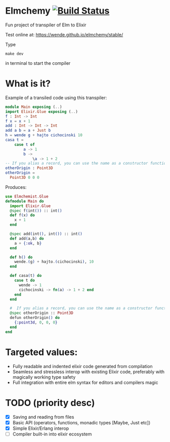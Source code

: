 # Elmchemy [![Build Status](https://travis-ci.org/wende/elmchemy.svg?branch=master)](https://travis-ci.org/wende/elmchemy)
Fun project of transpiler of Elm to Elixir

Test online at:
https://wende.github.io/elmchemy/stable/

Type
```
make dev
```
in terminal to start the compiler

# What is it?
Example of a transiled code using this transpiler:
```elm
module Main exposing (..)
import Elixir.Glue exposing (..)
f : Int -> Int
f x = x + 1
add : Int -> Int -> Int
add a b = a + Just b
h = wende g + hajto cichocinski 10
casa t =
    case t of
        a -> 1
        b ->
            \a -> 1 + 2
-- If you alias a record, you can use the name as a constructor function.
otherOrigin : Point3D
otherOrigin =
  Point3D 0 0 0
```
Produces:
```elixir
use Elmchemist.Glue
defmodule Main do
  import Elixir.Glue
  @spec f(int()) :: int()
  def f(x) do
    x + 1
  end

  @spec add(int(), int()) :: int()
  def add(a,b) do
    a + {:ok, b}
  end

  def h() do
    wende.(g) + hajto.(cichocinski), 10
  end

  def casa(t) do
    case t do
      wende -> 1
      cichocinski -> fn(a) -> 1 + 2 end
    end
  end

  #  If you alias a record, you can use the name as a constructor function.
  @spec otherOrigin :: Point3D
  defun otherOrigin() do
    {:point3d, 0, 0, 0}
  end
end
```

# Targeted values:
- Fully readable and indented elixir code generated from compilation
- Seamless and stressless interop with existing Elixir code, preferably with magically working type safety
- Full integration with entire elm syntax for editors and compilers magic

# TODO (priority desc)
- [X] Saving and reading from files
- [X] Basic API (operators, functions, monadic types [Maybe, Just etc])
- [X] Simple Elixir/Erlang interop
- [ ] Compiler built-in into elixir ecosystem
